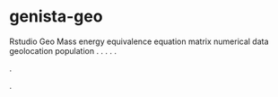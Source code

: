 # genista-geo
Rstudio Geo Mass energy equivalence equation matrix numerical data geolocation population
.
.
.
.
.




.














.
